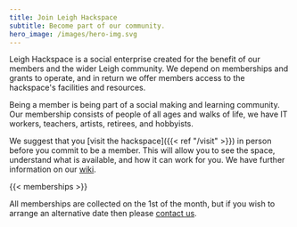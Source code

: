 ```yaml
---
title: Join Leigh Hackspace
subtitle: Become part of our community.
hero_image: /images/hero-img.svg
---
```

Leigh Hackspace is a social enterprise created for the benefit of our members and the wider Leigh community. We depend on memberships and grants to operate, and in return we offer members access to the hackspace's facilities and resources.

Being a member is being part of a social making and learning community. Our membership consists of people of all ages and walks of life, we have IT workers, teachers, artists, retirees, and hobbyists. 

We suggest that you [visit the hackspace]({{< ref "/visit" >}}) in person before you commit to be a member. This will allow you to see the space, understand what is available, and how it can work for you. We have further information on our [wiki](https://wiki.leighhack.org/membership/joining/).

{{< memberships >}}

All memberships are collected on the 1st of the month, but if you wish to arrange an alternative date then please [contact us](mailto:info@leighhack.org).